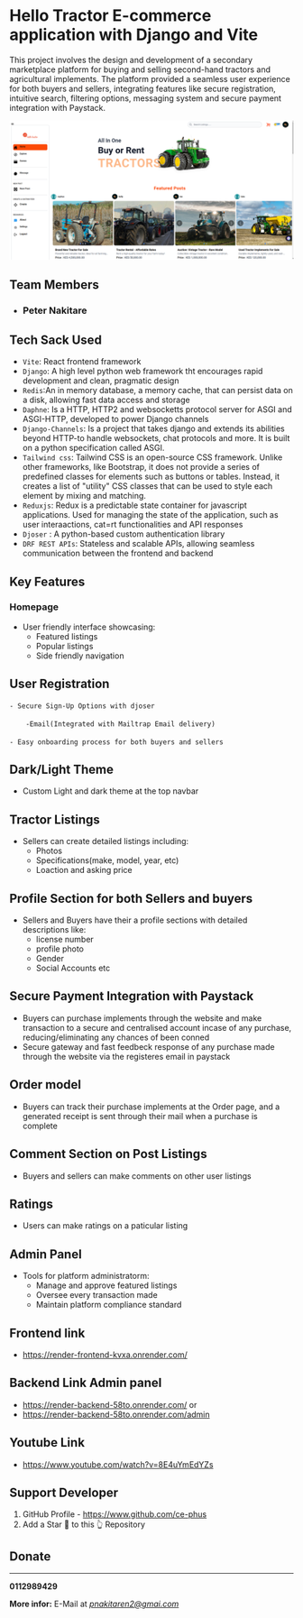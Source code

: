 # Hello Tractor E-commerce application with Django and Vite

This project involves the design and development of a secondary marketplace platform for buying and selling second-hand tractors and agricultural implements. The platform provided a seamless user experience for both buyers and sellers, integrating features like secure registration, intuitive search, filtering options, messaging system and secure payment integration with Paystack.

![plot](./client/src/assets/Screenshot%20from%202024-11-26%2008-09-32.png)

## Team Members
- ### Peter Nakitare

## Tech Sack Used
- `Vite`: React frontend framework
- `Django`: A high level python web framework tht encourages rapid development and clean, pragmatic design
- `Redis`:An in memory database, a memory cache, that can persist data on a disk, allowing fast data access and storage
- `Daphne`: Is a HTTP, HTTP2 and websocketts protocol server for ASGI and ASGI-HTTP, developed to power Django channels
- `Django-Channels`: Is a project that takes django and extends its abilities beyond HTTP-to handle websockets, chat protocols and more. It is built on a python specification called ASGI.
- `Tailwind css`: Tailwind CSS is an open-source CSS framework. Unlike other frameworks, like Bootstrap, it does not provide a series of predefined classes for elements such as buttons or tables. Instead, it creates a list of "utility" CSS classes that can be used to style each element by mixing and matching.
- `Reduxjs`: Redux is a predictable state container for javascript applications. Used for managing the state of the application, such as user interaactions, cat=rt functionalities and API responses
- `Djoser` : A python-based custom authentication library
- `DRF REST APIs`: Stateless and scalable APIs, allowing seamless communication between the frontend and backend

## Key Features

 ### Homepage

- User friendly interface showcasing:
     - Featured listings
     - Popular listings
     - Side friendly navigation

## User Registration
    - Secure Sign-Up Options with djoser

        -Email(Integrated with Mailtrap Email delivery)

    - Easy onboarding process for both buyers and sellers

## Dark/Light Theme
- Custom Light and dark theme at the top navbar

## Tractor Listings
- Sellers can create detailed listings including:
    - Photos
    - Specifications(make, model, year, etc)
    - Loaction and asking price

## Profile Section for both Sellers and buyers
- Sellers and Buyers have their a profile sections with detailed descriptions like:
    - license number
    - profile photo
    - Gender
    - Social Accounts etc

## Secure Payment Integration with Paystack
- Buyers can purchase implements through the website and make transaction to a secure and centralised account incase of any purchase, reducing/eliminating any chances of been conned
- Secure gateway and fast feedbeck response of any purchase made through the website via the registeres email in paystack 

## Order model 
- Buyers can track their purchase implements at the Order page, and a generated receipt is sent through their mail when a purchase is complete

## Comment Section on Post Listings
-  Buyers and sellers can make comments on other user listings

## Ratings
- Users can make ratings on a paticular listing

## Admin Panel 
- Tools for platform administratorm:
    - Manage and approve featured listings
    - Oversee every transaction made
    - Maintain platform compliance standard

## Frontend link
- https://render-frontend-kvxa.onrender.com/

## Backend Link Admin panel
- https://render-backend-58to.onrender.com/
    or 
- https://render-backend-58to.onrender.com/admin

## Youtube Link
- https://www.youtube.com/watch?v=8E4uYmEdYZs

## Support Developer
1. GitHub Profile - https://www.github.com/ce-phus
2. Add a Star 🌟  to this 👆 Repository

## Donate

****

**0112989429**

**More infor:** E-Mail at *pnakitaren2@gmai.com*  